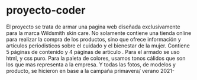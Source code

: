 # proyecto-coder 
El proyecto se trata de armar una pagina web diseñada exclusivamente para la marca Wildsmith skin care. 
No solamente contiene una tienda online para realizar la compra de los productos, sino que ofrece información y articulos periodisticos sobre el cuidado y el bienestar de la mujer. 
Contiene 5 páginas de contenido y 4 páginas de articulo . 
Para el armado se uso html, y css puro. 
Para la paleta de colores, usamos tonos cálidos que son los que mas representa a la empresa. Y todas las fotos, de modelos y producto, se hicieron en base a la campaña primavera/ verano 2021-
